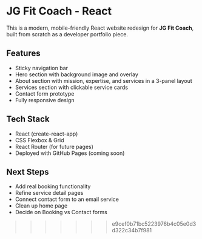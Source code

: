 
# JG Fit Coach - React 

This is a modern, mobile-friendly React website redesign for **JG Fit Coach**, built from scratch as a developer portfolio piece.

##  Features

- Sticky navigation bar
- Hero section with background image and overlay
- About section with mission, expertise, and services in a 3-panel layout
- Services section with clickable service cards
- Contact form prototype
- Fully responsive design

## Tech Stack

- React (create-react-app)
- CSS Flexbox & Grid
- React Router (for future pages)
- Deployed with GitHub Pages (coming soon)

## Next Steps

- Add real booking functionality
- Refine service detail pages
- Connect contact form to an email service
- Clean up home page
- Decide on Booking vs Contact forms

>>>>>>> e9cef0b71bc5223976b4c05e0d3d322c34b7f981

